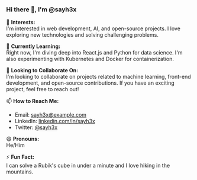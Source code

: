 ### Hi there 👋, I'm @sayh3x

👀 **Interests:**  
I'm interested in web development, AI, and open-source projects. I love exploring new technologies and solving challenging problems.

🌱 **Currently Learning:**  
Right now, I'm diving deep into React.js and Python for data science. I'm also experimenting with Kubernetes and Docker for containerization.

💞️ **Looking to Collaborate On:**  
I'm looking to collaborate on projects related to machine learning, front-end development, and open-source contributions. If you have an exciting project, feel free to reach out!

📫 **How to Reach Me:**  
- Email: [sayh3x@example.com](mailto:sayh3x@example.com)
- LinkedIn: [linkedin.com/in/sayh3x](https://linkedin.com/in/sayh3x)
- Twitter: [@sayh3x](https://twitter.com/sayh3x)

😄 **Pronouns:**  
He/Him

⚡ **Fun Fact:**  
I can solve a Rubik's cube in under a minute and I love hiking in the mountains.

<!---
sayh3x/sayh3x is a ✨ special ✨ repository because its `README.md` (this file) appears on your GitHub profile.
You can click the Preview link to take a look at your changes.
--->
